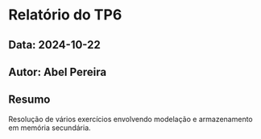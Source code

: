 # Relatório do TP6
## Data: 2024-10-22
## Autor: Abel Pereira

## Resumo
Resolução de vários exercícios envolvendo modelação e armazenamento em memória secundária.
